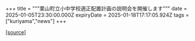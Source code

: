 +++
title = """栗山町立小中学校適正配置計画の説明会を開催します"""
date = 2025-01-05T23:30:00.000Z
expiryDate = 2025-01-18T17:17:05.924Z
tags = ["kuriyama","news"]
+++


[[source]](https://www.town.kuriyama.hokkaido.jp/site/mirai/29768.html)
